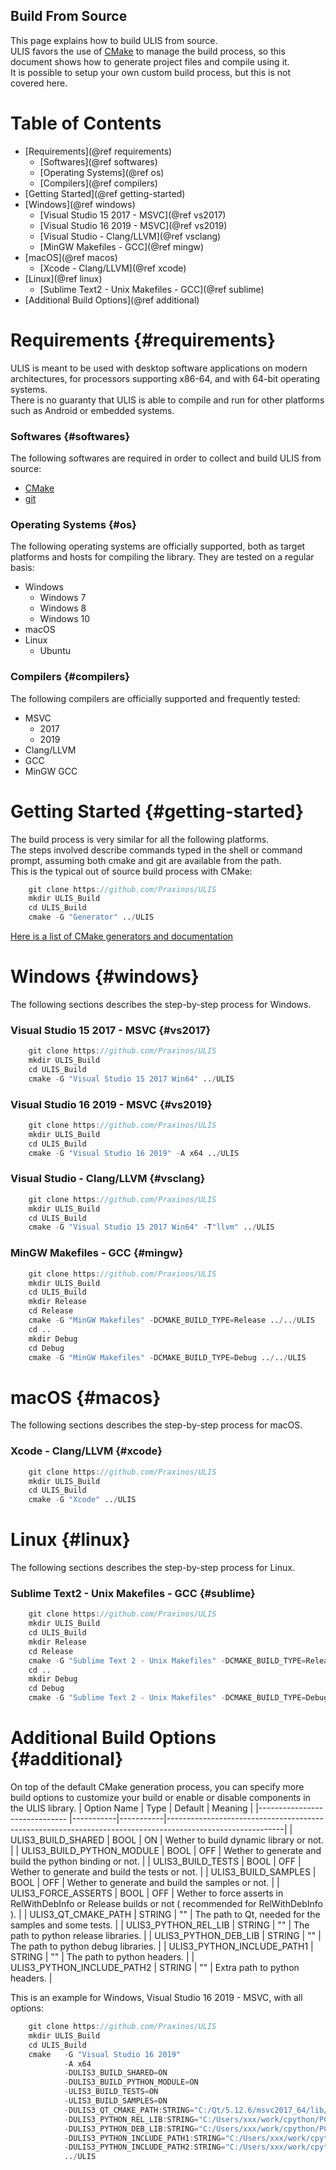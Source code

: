 ## Build From Source
This page explains how to build ULIS from source.  
ULIS favors the use of [CMake](https://cmake.org/) to manage the build process, so this document shows how to generate project files and compile using it.  
It is possible to setup your own custom build process, but this is not covered here.

# Table of Contents
- [Requirements](@ref requirements)
    + [Softwares](@ref softwares)
    + [Operating Systems](@ref os)
    + [Compilers](@ref compilers)
- [Getting Started](@ref getting-started)
- [Windows](@ref windows)
    + [Visual Studio 15 2017 - MSVC](@ref vs2017)
    + [Visual Studio 16 2019 - MSVC](@ref vs2019)
    + [Visual Studio - Clang/LLVM](@ref vsclang)
    + [MinGW Makefiles - GCC](@ref mingw)
- [macOS](@ref macos)
    + [Xcode - Clang/LLVM](@ref xcode)
- [Linux](@ref linux)
    + [Sublime Text2 - Unix Makefiles - GCC](@ref sublime)
- [Additional Build Options](@ref additional)
# Requirements {#requirements}
ULIS is meant to be used with desktop software applications on modern architectures, for processors supporting x86-64, and with 64-bit operating systems.  
There is no guaranty that ULIS is able to compile and run for other platforms such as Android or embedded systems.

### Softwares {#softwares}
The following softwares are required in order to collect and build ULIS from source:
- [CMake](https://cmake.org/)
- [git](https://git-scm.com/)

### Operating Systems {#os}
The following operating systems are officially supported, both as target platforms and hosts for compiling the library. They are tested on a regular basis:
- Windows
    + Windows 7
    + Windows 8
    + Windows 10
- macOS
- Linux
    + Ubuntu

### Compilers {#compilers}
The following compilers are officially supported and frequently tested:
- MSVC
    + 2017
    + 2019
- Clang/LLVM
- GCC
- MinGW GCC

# Getting Started {#getting-started}
The build process is very similar for all the following platforms.  
The steps involved describe commands typed in the shell or command prompt, assuming both cmake and git are available from the path.  
This is the typical out of source build process with CMake:

```d
    git clone https://github.com/Praxinos/ULIS
    mkdir ULIS_Build
    cd ULIS_Build
    cmake -G "Generator" ../ULIS
```
[Here is a list of CMake generators and documentation](https://cmake.org/cmake/help/latest/manual/cmake-generators.7.html)

# Windows {#windows}
The following sections describes the step-by-step process for Windows.
### Visual Studio 15 2017 - MSVC {#vs2017}
```d
    git clone https://github.com/Praxinos/ULIS
    mkdir ULIS_Build
    cd ULIS_Build
    cmake -G "Visual Studio 15 2017 Win64" ../ULIS
```
### Visual Studio 16 2019 - MSVC {#vs2019}
```d
    git clone https://github.com/Praxinos/ULIS
    mkdir ULIS_Build
    cd ULIS_Build
    cmake -G "Visual Studio 16 2019" -A x64 ../ULIS
```
### Visual Studio - Clang/LLVM {#vsclang}
```d
    git clone https://github.com/Praxinos/ULIS
    mkdir ULIS_Build
    cd ULIS_Build
    cmake -G "Visual Studio 15 2017 Win64" -T"llvm" ../ULIS
```
### MinGW Makefiles - GCC {#mingw}
```d
    git clone https://github.com/Praxinos/ULIS
    mkdir ULIS_Build
    cd ULIS_Build
    mkdir Release
    cd Release
    cmake -G "MinGW Makefiles" -DCMAKE_BUILD_TYPE=Release ../../ULIS
    cd ..
    mkdir Debug
    cd Debug
    cmake -G "MinGW Makefiles" -DCMAKE_BUILD_TYPE=Debug ../../ULIS
```
# macOS {#macos}
The following sections describes the step-by-step process for macOS.
### Xcode - Clang/LLVM {#xcode}
```d
    git clone https://github.com/Praxinos/ULIS
    mkdir ULIS_Build
    cd ULIS_Build
    cmake -G "Xcode" ../ULIS
```
# Linux {#linux}
The following sections describes the step-by-step process for Linux.
### Sublime Text2 - Unix Makefiles - GCC {#sublime}
```d
    git clone https://github.com/Praxinos/ULIS
    mkdir ULIS_Build
    cd ULIS_Build
    mkdir Release
    cd Release
    cmake -G "Sublime Text 2 - Unix Makefiles" -DCMAKE_BUILD_TYPE=Release ../../ULIS
    cd ..
    mkdir Debug
    cd Debug
    cmake -G "Sublime Text 2 - Unix Makefiles" -DCMAKE_BUILD_TYPE=Debug ../../ULIS
```

# Additional Build Options {#additional}
On top of the default CMake generation process, you can specify more build options to customize your build or enable or disable components in the ULIS library.
| Option Name                   | Type      | Default   | Meaning                                                                                                   |
|------------------------------ |-----------|-----------|-----------------------------------------------------------------------------------------------------------|
| ULIS3_BUILD_SHARED            | BOOL      | ON        | Wether to build dynamic library or not.                                                                   |
| ULIS3_BUILD_PYTHON_MODULE     | BOOL      | OFF       | Wether to generate and build the python binding or not.                                                   |
| ULIS3_BUILD_TESTS             | BOOL      | OFF       | Wether to generate and build the tests or not.                                                            |
| ULIS3_BUILD_SAMPLES           | BOOL      | OFF       | Wether to generate and build the samples or not.                                                          |
| ULIS3_FORCE_ASSERTS           | BOOL      | OFF       | Wether to force asserts in RelWithDebInfo or Release builds or not ( recommended for RelWithDebInfo ).    |
| ULIS3_QT_CMAKE_PATH           | STRING    | ""        | The path to Qt, needed for the samples and some tests.                                                    |
| ULIS3_PYTHON_REL_LIB          | STRING    | ""        | The path to python release libraries.                                                                     |
| ULIS3_PYTHON_DEB_LIB          | STRING    | ""        | The path to python debug libraries.                                                                       |
| ULIS3_PYTHON_INCLUDE_PATH1    | STRING    | ""        | The path to python headers.                                                                               |
| ULIS3_PYTHON_INCLUDE_PATH2    | STRING    | ""        | Extra path to python headers.                                                                             |

This is an example for Windows, Visual Studio 16 2019 - MSVC, with all options:
```d
    git clone https://github.com/Praxinos/ULIS
    mkdir ULIS_Build
    cd ULIS_Build
    cmake   -G "Visual Studio 16 2019"                                                              ^
            -A x64                                                                                  ^
            -DULIS3_BUILD_SHARED=ON                                                                 ^
            -DULIS3_BUILD_PYTHON_MODULE=ON                                                          ^
            -ULIS3_BUILD_TESTS=ON                                                                   ^
            -ULIS3_BUILD_SAMPLES=ON                                                                 ^
            -DULIS3_QT_CMAKE_PATH:STRING="C:/Qt/5.12.6/msvc2017_64/lib/cmake/"                      ^
            -DULIS3_PYTHON_REL_LIB:STRING="C:/Users/xxx/work/cpython/PCbuild/amd64/python39.lib"    ^
            -DULIS3_PYTHON_DEB_LIB:STRING="C:/Users/xxx/work/cpython/PCbuild/amd64/python39_d.lib"  ^
            -DULIS3_PYTHON_INCLUDE_PATH1:STRING="C:/Users/xxx/work/cpython/Include/"                ^
            -DULIS3_PYTHON_INCLUDE_PATH2:STRING="C:/Users/xxx/work/cpython/PC/"                     ^
            ../ULIS
```

